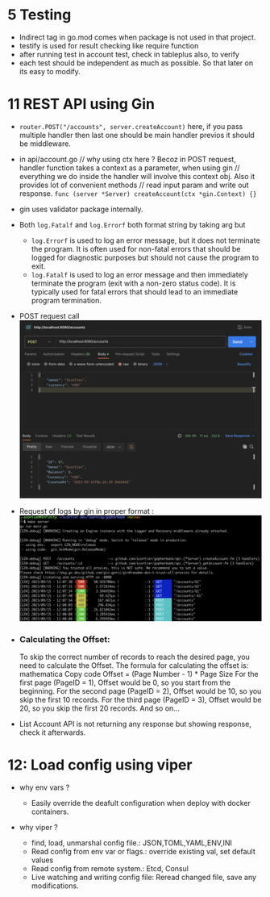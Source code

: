 # 5 Testing

- Indirect tag in go.mod comes when package is not used in that project.
- testify is used for result checking like require function
- after running test in account test, check in tableplus also, to verify
- each test should be independent as much as possible. So that later on its easy to modify.

# 11 REST API using Gin

- `router.POST("/accounts", server.createAccount)` here, if you pass multiple handler then last one should be main handler previos it should be middleware.
- in api/account.go
  // why using ctx here ? Becoz in POST request, handler function takes a context as a parameter, when using gin
  // everything we do inside the handler will involve this context obj. Also it provides lot of convenient methods
  // read input param and write out response.
  `func (server *Server) createAccount(ctx *gin.Context) {}`
- gin uses validator package internally.
- Both `log.Fatalf` and `log.Errorf` both format string by taking arg but
  - `log.Errorf` is used to log an error message, but it does not terminate the program. It is often used for non-fatal errors that should be logged for diagnostic purposes but should not cause the program to exit.
  - `log.Fatalf` is used to log an error message and then immediately terminate the program (exit with a non-zero status code). It is typically used for fatal errors that should lead to an immediate program termination.
- POST request call
  ![POstman call](image.png)
- Request of logs by gin in proper format :
  ![Alt text](image-2.png)

- ### Calculating the Offset:

  To skip the correct number of records to reach the desired page, you need to calculate the Offset. The formula for calculating the offset is:
  mathematica
  Copy code
  Offset = (Page Number - 1) \* Page Size
  For the first page (PageID = 1), Offset would be 0, so you start from the beginning.
  For the second page (PageID = 2), Offset would be 10, so you skip the first 10 records.
  For the third page (PageID = 3), Offset would be 20, so you skip the first 20 records.
  And so on...

- List Account API is not returning any response but showing response, check it afterwards.

# 12: Load config using viper

- why env vars ?

  - Easily override the deafult configuration when deploy with docker containers.

- why viper ?
  - find, load, unmarshal config file.: JSON,TOML,YAML,ENV,INI
  - Read config from env var or flags.: override existing val, set default values
  - Read config from remote system.: Etcd, Consul
  - Live watching and writing config file: Reread changed file, save any modifications.
  
